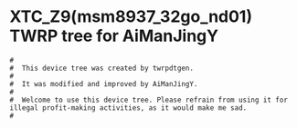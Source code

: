 # XTC_Z9(msm8937_32go_nd01) TWRP tree for AiManJingY

```
#
#  This device tree was created by twrpdtgen.
#
#  It was modified and improved by AiManJingY.
#
#  Welcome to use this device tree. Please refrain from using it for illegal profit-making activities, as it would make me sad.
#
```
